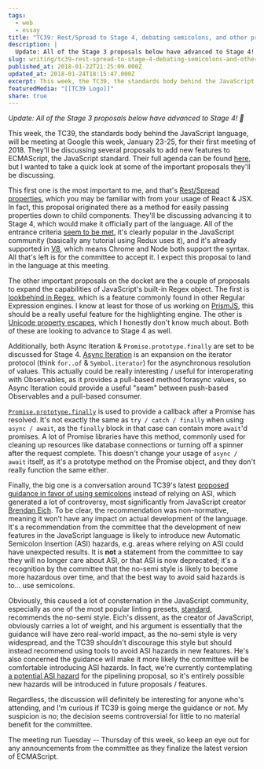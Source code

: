 ```yaml
---
tags:
  - web
  - essay
title: "TC39: Rest/Spread to Stage 4, debating semicolons, and other proposals"
description: |
  Update: All of the Stage 3 proposals below have advanced to Stage 4! 🎉 This week, the TC39, the standards body behind the JavaScript language, will be meeting at Google this week, January 23-25, for their first meeting of 2018. They’ll be discussing several proposals to add new features to ECMAScript, the JavaScript standard. Their \[…]
slug: writing/tc39-rest-spread-to-stage-4-debating-semicolons-and-other-proposals
published_at: 2018-01-22T21:25:09.000Z
updated_at: 2018-01-24T18:15:47.000Z
excerpt: This week, the TC39, the standards body behind the JavaScript language, will be meeting at Google this week, January 23-25, for their first meeting of 2018. They'll be discussing several proposals to add new features to ECMAScript, the JavaScript standard. Their full agenda can be found here, but I wanted to take a quick look at some of the important proposals they'll be discussing.
featuredMedia: "[[TC39 Logo]]"
share: true
---
```


_Update: All of the Stage 3 proposals below have advanced to Stage 4! 🎉_

This week, the TC39, the standards body behind the JavaScript language, will be meeting at Google this week, January 23-25, for their first meeting of 2018. They'll be discussing several proposals to add new features to ECMAScript, the JavaScript standard. Their full agenda can be found [here](https://github.com/tc39/agendas/blob/master/2018/01.md), but I wanted to take a quick look at some of the important proposals they'll be discussing.

This first one is the most important to me, and that's [Rest/Spread properties](https://github.com/tc39/proposal-object-rest-spread), which you may be familiar with from your usage of React & JSX. In fact, this proposal originated there as a method for easily passing properties down to child components. They'll be discussing advancing it to Stage 4, which would make it officially part of the language. All of the entrance criteria [seem to be met](https://github.com/tc39/proposal-object-rest-spread/issues/32), it's clearly popular in the JavaScript community (basically any tutorial using Redux uses it), and it's already supported in [V8](https://developers.google.com/web/updates/2017/06/object-rest-spread), which means Chrome and Node both support the syntax. All that's left is for the committee to accept it. I expect this proposal to land in the language at this meeting.

The other important proposals on the docket are the a couple of proposals to expand the capabilities of JavaScript's built-in Regex object. The first is [lookbehind in Regex](https://github.com/tc39/proposal-regexp-lookbehind), which is a feature commonly found in other Regular Expression engines. I know at least for those of us working on [PrismJS](http://prismjs.com), this should be a really useful feature for the highlighting engine. The other is [Unicode property escapes](https://github.com/tc39/proposal-regexp-unicode-property-escapes), which I honestly don't know much about. Both of these are looking to advance to Stage 4 as well.

Additionally, both Async Iteration & `Promise.prototype.finally` are set to be discussed for Stage 4. [Async Iteration](https://github.com/tc39/proposal-async-iteration) is an expansion on the iterator protocol (think `for..of` & `Symbol.iterator`) for the asynchronous resolution of values. This actually could be really interesting / useful for interoperating with Observables, as it provides a pull-based method forasync values, so Async Iteration could provide a useful "seam" between push-based Observables and a pull-based consumer.

[`Promise.prototype.finally`](https://github.com/tc39/proposal-promise-finally) is used to provide a callback after a Promise has resolved. It's not exactly the same as `try / catch / finally` when using `async / await`, as the `finally` block in that case can contain more `await`'d promises. A lot of Promise libraries have this method, commonly used for cleaning up resources like database connections or turning off a spinner after the request complete. This doesn't change your usage of `async / await` itself, as it's a prototype method on the Promise object, and they don't really function the same either.

Finally, the big one is a conversation around TC39's latest [proposed guidance in favor of using semicolons](https://github.com/tc39/ecma262/pull/1062) instead of relying on ASI, which generated a lot of controversy, most significantly from JavaScript creator [Brendan Eich](https://twitter.com/BrendanEich/status/951554266535141377). To be clear, the recommendation was non-normative, meaning it won't have any impact on actual development of the language. It's a recommendation from the committee that the development of new features in the JavaScript language is likely to introduce new Automatic Semicolon Insertion (ASI) hazards, e.g. areas where relying on ASI could have unexpected results. It is **not** a statement from the committee to say they will no longer care about ASI, or that ASI is now deprecated; it's a recognition by the committee that the no-semi style is likely to become more hazardous over time, and that the best way to avoid said hazards is to... use semicolons.

Obviously, this caused a lot of consternation in the JavaScript community, especially as one of the most popular linting presets, [standard](https://standardjs.com/), recommends the no-semi style. Eich's dissent, as the creator of JavaScript, obviously carries a lot of weight, and his argument is essentially that the guidance will have zero real-world impact, as the no-semi style is very widespread, and the TC39 shouldn't discourage this style but should instead recommend using tools to avoid ASI hazards in new features. He's also concerned the guidance will make it more likely the committee will be comfortable introducing ASI hazards. In fact, we're currently contemplating [a potential ASI hazard](https://github.com/tc39/proposal-pipeline-operator/issues/83#issuecomment-359101924) for the pipelining proposal, so it's entirely possible new hazards will be introduced in future proposals / features.

Regardless, the discussion will definitely be interesting for anyone who's attending, and I'm curious if TC39 is going merge the guidance or not. My suspicion is no; the decision seems controversial for little to no material benefit for the committee.

The meeting run Tuesday -- Thursday of this week, so keep an eye out for any announcements from the committee as they finalize the latest version of ECMAScript.
